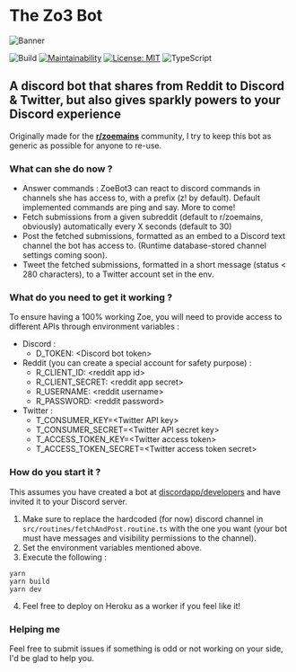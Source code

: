 # The Zo3 Bot
![Banner](https://i.imgur.com/NiXCe7Q.jpg)

![Build](https://github.com/prazdevs/zoemains-bot/workflows/Build/badge.svg?branch=master) [![Maintainability](https://api.codeclimate.com/v1/badges/d45a9175718fe108867b/maintainability)](https://codeclimate.com/github/prazdevs/zoemains-bot/maintainability) [![License: MIT](https://img.shields.io/badge/License-MIT-yellow.svg)](https://opensource.org/licenses/MIT) ![TypeScript](https://badgen.net/badge/icon/TypeScript?icon=typescript&label)

## A discord bot that shares from Reddit to Discord & Twitter, but also gives sparkly powers to your Discord experience

Originally made for the **[r/zoemains](http://reddit.com/r/zoemains)** community, I try to keep this bot as generic as possible for anyone to re-use. 

### What can she do now ?

- Answer commands : ZoeBot3 can react to discord commands in channels she has access to, with a prefix (z! by default). Default implemented commands are ping and say. More to come!
- Fetch submissions from a given subreddit (default to r/zoemains, obviously) automatically every X seconds (default to 30)
- Post the fetched submissions, formatted as an embed to a Discord text channel the bot has access to. (Runtime database-stored channel settings coming soon).
- Tweet the fetched submissions, formatted in a short message (status < 280 characters), to a Twitter account set in the env.

### What do you need to get it working ?

To ensure having a 100% working Zoe, you will need to provide access to different APIs through environment variables :
- Discord :
  - D_TOKEN: \<Discord bot token\>
- Reddit (you can create a special account for safety purpose) : 
  - R_CLIENT_ID: \<reddit app id\>
  - R_CLIENT_SECRET: \<reddit app secret\>
  - R_USERNAME: \<reddit username\>
  - R_PASSWORD: \<reddit password\>
- Twitter :
  - T_CONSUMER_KEY=\<Twitter API key\>
  - T_CONSUMER_SECRET=\<Twitter API secret key\>
  - T_ACCESS_TOKEN_KEY=\<Twitter access token\>
  - T_ACCESS_TOKEN_SECRET=\<Twitter access token secret\>
  
### How do you start it ?

This assumes you have created a bot at [discordapp/developers](https://discordapp.com/developers/applications) and have invited it to your Discord server.

1. Make sure to replace the hardcoded (for now) discord channel in `src/routines/fetchAndPost.routine.ts` with the one you want (your bot must have messages and visibility permissions to the channel).
2. Set the environment variables mentioned above.
3. Execute the following :
```
yarn
yarn build
yarn dev
```
4. Feel free to deploy on Heroku as a worker if you feel like it!

### Helping me

Feel free to submit issues if something is odd or not working on your side, I'd be glad to help you.
